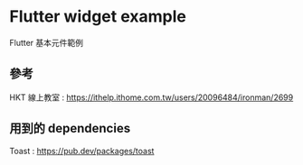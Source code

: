 # Flutter widget example

Flutter 基本元件範例

## 參考
HKT 線上教室 : https://ithelp.ithome.com.tw/users/20096484/ironman/2699

## 用到的 dependencies
Toast : https://pub.dev/packages/toast
